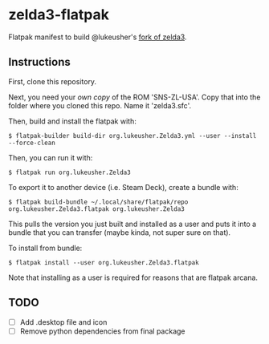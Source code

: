 # zelda3-flatpak

Flatpak manifest to build @lukeusher's [fork of zelda3](https://github.com/LukeUsher/zelda3).

## Instructions

First, clone this repository.

Next, you need your *own copy* of the ROM 'SNS-ZL-USA'. Copy that into the folder where you cloned this repo. Name it 'zelda3.sfc'.

Then, build and install the flatpak with:

    $ flatpak-builder build-dir org.lukeusher.Zelda3.yml --user --install --force-clean
    
Then, you can run it with:

    $ flatpak run org.lukeusher.Zelda3
    
To export it to another device (i.e. Steam Deck), create a bundle with:

    $ flatpak build-bundle ~/.local/share/flatpak/repo org.lukeusher.Zelda3.flatpak org.lukeusher.Zelda3
    
This pulls the version you just built and installed as a user and puts it into a bundle that you can transfer (maybe kinda, not super sure on that).
    
To install from bundle:
   
    $ flatpak install --user org.lukeusher.Zelda3.flatpak
    
Note that installing as a user is required for reasons that are flatpak arcana.

## TODO

 - [ ] Add .desktop file and icon
 - [ ] Remove python dependencies from final package
